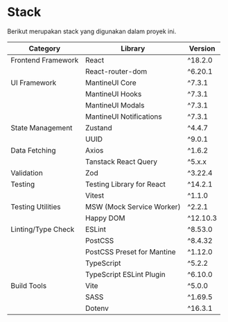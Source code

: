# Stack
Berikut merupakan stack yang digunakan dalam proyek ini.

| Category            | Library                                | Version   |
|---------------------|----------------------------------------|-----------|
| Frontend Framework  | React                                  | ^18.2.0   |
|                     | React-router-dom                       | ^6.20.1   |
| UI Framework        | MantineUI Core                         | ^7.3.1    |
|                     | MantineUI Hooks                        | ^7.3.1    |
|                     | MantineUI Modals                       | ^7.3.1    |
|                     | MantineUI Notifications                | ^7.3.1    |
| State Management    | Zustand                                | ^4.4.7    |
|                     | UUID                                   | ^9.0.1    |
| Data Fetching       | Axios                                  | ^1.6.2    |
|                     | Tanstack React Query                   | ^5.x.x    | 
| Validation          | Zod                                    | ^3.22.4   | 
| Testing             | Testing Library for React              | ^14.2.1   |
|                     | Vitest                                 | ^1.1.0    |
| Testing Utilities   | MSW (Mock Service Worker)              | ^2.2.1    |
|                     | Happy DOM                              | ^12.10.3  |
| Linting/Type Check  | ESLint                                 | ^8.53.0   |
|                     | PostCSS                                | ^8.4.32   |
|                     | PostCSS Preset for Mantine             | ^1.12.0   |
|                     | TypeScript                             | ^5.2.2    |
|                     | TypeScript ESLint Plugin               | ^6.10.0   |
| Build Tools         | Vite                                   | ^5.0.0    |
|                     | SASS                                   | ^1.69.5   |
|                     | Dotenv                                 | ^16.3.1   |